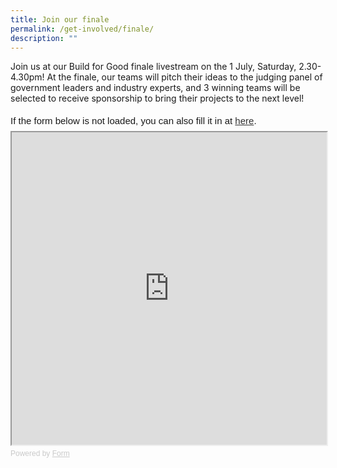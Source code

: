 ```yaml
---
title: Join our finale
permalink: /get-involved/finale/
description: ""
---
```

Join us at our Build for Good finale livestream on the 1 July, Saturday, 2.30-4.30pm! At the finale, our teams will pitch their ideas to the judging panel of government leaders and industry experts, and 3 winning teams will be selected to receive sponsorship to bring their projects to the next level!

<div style="font-family: Sans-Serif; font-size: 15px; color: #000; opacity: 0.9; padding-top: 5px; padding-bottom: 8px;"> If the form below is not loaded, you can also fill it in at <a href="https://form.gov.sg/648736be3c96920011314e6b">here</a>. </div> <!-- Change the width and height values to suit you best --> <iframe style="width: 100%; height: 500px" src="https://form.gov.sg/648736be3c96920011314e6b" id="iframe"></iframe> <div style="font-family: Sans-Serif; font-size: 12px; color: #999; opacity: 0.5; padding-top: 5px;"> Powered by <a style="color: #999" href="https://form.gov.sg">Form</a> </div>